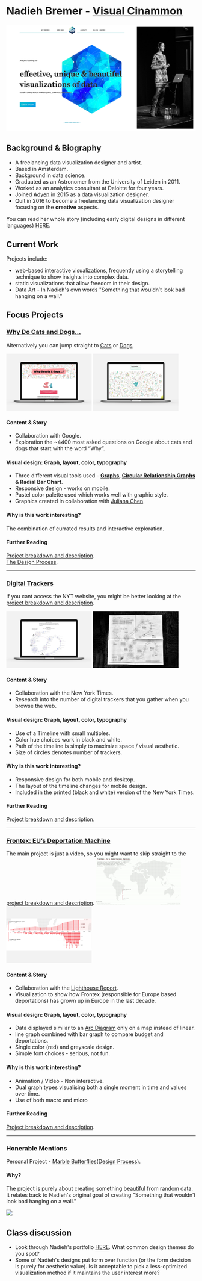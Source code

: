 # Nadieh Bremer - [Visual Cinammon](https://www.visualcinnamon.com)
![](https://github.com/neil-oliver/Major-Studio-1/blob/master/Design%20Studio/Nadieh%20Bremer.jpg)
## Background & Biography
- A freelancing data visualization designer and artist.
- Based in Amsterdam.
- Background in data science.
- Graduated as an Astronomer from the University of Leiden in 2011. 
- Worked as an analytics consultant at Deloitte for four years.
- Joined [Adyen](https://www.adyen.com) in 2015 as a data visualization designer.
- Quit in 2016 to become a freelancing data visualization designer focusing on the **creative** aspects.

You can read her whole story (including early digital designs in different languages) [HERE](https://www.visualcinnamon.com/2017/03/my-journey-into-dataviz).

## Current Work
Projects include:
- web-based interactive visualizations, frequently using a storytelling technique to show insights into complex data.
- static visualizations that allow freedom in their design. 
- Data Art - In Nadieh's own words "Something that wouldn’t look bad hanging on a wall."

## Focus Projects
### [Why Do Cats and Dogs...](https://whydocatsanddogs.com)
Alternatively you can jump straight to [Cats](https://whydocatsanddogs.com/cats) or [Dogs](https://whydocatsanddogs.com/dogs)

<img src="https://github.com/neil-oliver/Major-Studio-1/blob/master/Design%20Studio/why_do_cats_and_dogs.png" alt="drawing" width="45%"/> <img src="https://github.com/neil-oliver/Major-Studio-1/blob/master/Design%20Studio/why_do_cats_and_dogs.gif" alt="drawing" width="45%"/>

#### Content & Story
- Collaboration with Google.  
- Exploration the ~4400 most asked questions on Google about cats and dogs that start with the word “Why”.

#### Visual design: Graph, layout, color, typography
- Three different visual tools used - **[Graphs](https://dvia.samizdat.co/2019/tree-and-graph/), [Circular Relationship Graphs](https://en.wikipedia.org/wiki/Circle_graph) & Radial Bar Chart**.
- Responsive design - works on mobile.
- Pastel color palette used which works well with graphic style.
- Graphics created in collaboration with [Juliana Chen](http://www.julianachen.net). 

#### Why is this work interesting?
The combination of currated results and interactive exploration. 

#### Further Reading
[Project breakdown and description](https://www.visualcinnamon.com/portfolio/why-do-cats-and-dogs).  
[The Design Process](https://www.visualcinnamon.com/2019/04/designing-google-cats-and-dogs).

---
### [Digital Trackers](https://www.nytimes.com/interactive/2019/08/23/opinion/data-internet-privacy-tracking.html)
If you cant access the NYT website, you might be better looking at the [project breakdown and description](https://www.visualcinnamon.com/portfolio/new-york-times-digital-trackers).  

<img src="https://github.com/neil-oliver/Major-Studio-1/blob/master/Design%20Studio/nyt_trackers_laptop.jpg" alt="drawing" width="45%"/> <img src="https://github.com/neil-oliver/Major-Studio-1/blob/master/Design%20Studio/nyt_trackers_detail.jpg" alt="drawing" width="45%"/>

#### Content & Story
- Collaboration with the New York Times.  
- Research into the number of digital trackers that you gather when you browse the web.

#### Visual design: Graph, layout, color, typography
- Use of a Timeline with small multiples.
- Color hue choices work in black and white.
- Path of the timeline is simply to maximize space / visual aesthetic.
- Size of circles denotes number of trackers.

#### Why is this work interesting?
- Responsive design for both mobile and desktop.
- The layout of the timeline changes for mobile design.
- Included in the printed (black and white) version of the New York Times.

#### Further Reading
[Project breakdown and description](https://www.visualcinnamon.com/portfolio/new-york-times-digital-trackers).  

---
### [Frontex: EU’s Deportation Machine](https://vimeo.com/351673775)
The main project is just a video, so you might want to skip straight to the [project breakdown and description](https://www.visualcinnamon.com/portfolio/lighthouse-reports-frontex).
<img src="https://github.com/neil-oliver/Major-Studio-1/blob/master/Design%20Studio/lighthouse_reports_detail.gif" alt="drawing" width="45%"/> <img src="https://github.com/neil-oliver/Major-Studio-1/blob/master/Design%20Studio/lighthouse_reports_detail.jpg" alt="drawing" width="45%"/>

#### Content & Story
- Collaboration with the [Lighthouse Report](https://www.lighthousereports.nl/ourprojects/2018/10/18/the-returns-network).
- Visualization to show how Frontex (responsible for Europe based deportations) has grown up in Europe in the last decade.

#### Visual design: Graph, layout, color, typography
- Data displayed similar to an [Arc Diagram](https://dvia.samizdat.co/2019/ghost/#/site) only on a map instead of linear.
- line graph combined with bar graph to compare budget and deportations.
- Single color (red) and greyscale design.
- Simple font choices - serious, not fun.

#### Why is this work interesting?
- Animation / Video - Non interactive.
- Dual graph types visualising both a single moment in time and values over time.
- Use of both macro and micro

#### Further Reading
[Project breakdown and description](https://www.visualcinnamon.com/portfolio/lighthouse-reports-frontex).  

---
### Honerable Mentions
Personal Project - [Marble Butterflies](https://www.visualcinnamon.com/portfolio/marble-butterflies)([Design Process](http://www.datasketch.es/february/)). 

#### Why?
The project is purely about creating something beautiful from random data. It relates back to Nadieh's original goal of creating "Something that wouldn’t look bad hanging on a wall."  

![](https://github.com/neil-oliver/Major-Studio-1/blob/master/Design%20Studio/marble_butterflies_laptop_animation.gif)

## Class discussion
- Look through Nadieh's portfolio [HERE](https://www.visualcinnamon.com/portfolio/). What common design themes do you spot?
- Some of Nadieh's designs put form over function (or the form decision is purely for aesthetic value). Is it acceptable to pick a less-optimized visualization method if it maintains the user interest more?

